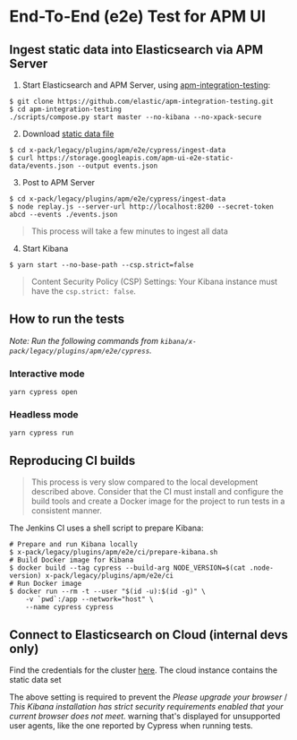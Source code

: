 # End-To-End (e2e) Test for APM UI

## Ingest static data into Elasticsearch via APM Server

1. Start Elasticsearch and APM Server, using [apm-integration-testing](https://github.com/elastic/apm-integration-testing):

```shell
$ git clone https://github.com/elastic/apm-integration-testing.git
$ cd apm-integration-testing
./scripts/compose.py start master --no-kibana --no-xpack-secure
```

2. Download [static data file](https://storage.googleapis.com/apm-ui-e2e-static-data/events.json)

```shell
$ cd x-pack/legacy/plugins/apm/e2e/cypress/ingest-data
$ curl https://storage.googleapis.com/apm-ui-e2e-static-data/events.json --output events.json
```

3. Post to APM Server

```shell
$ cd x-pack/legacy/plugins/apm/e2e/cypress/ingest-data
$ node replay.js --server-url http://localhost:8200 --secret-token abcd --events ./events.json
```
>This process will take a few minutes to ingest all data

4. Start Kibana

```shell
$ yarn start --no-base-path --csp.strict=false
```

> Content Security Policy (CSP) Settings: Your Kibana instance must have the `csp.strict: false`.

## How to run the tests

_Note: Run the following commands from `kibana/x-pack/legacy/plugins/apm/e2e/cypress`._

### Interactive mode

```
yarn cypress open
```

### Headless mode

```
yarn cypress run
```

## Reproducing CI builds

>This process is very slow compared to the local development described above. Consider that the CI must install and configure the build tools and create a Docker image for the project to run tests in a consistent manner.

The Jenkins CI uses a shell script to prepare Kibana:

```shell
# Prepare and run Kibana locally
$ x-pack/legacy/plugins/apm/e2e/ci/prepare-kibana.sh
# Build Docker image for Kibana
$ docker build --tag cypress --build-arg NODE_VERSION=$(cat .node-version) x-pack/legacy/plugins/apm/e2e/ci 
# Run Docker image
$ docker run --rm -t --user "$(id -u):$(id -g)" \
    -v `pwd`:/app --network="host" \
    --name cypress cypress
```

## Connect to Elasticsearch on Cloud (internal devs only)

Find the credentials for the cluster [here](https://github.com/elastic/apm-dev/blob/master/docs/credentials/apm-ui-clusters.md#e2e-cluster). The cloud instance contains the static data set

The above setting is required to prevent the _Please upgrade
your browser_ / _This Kibana installation has strict security requirements
enabled that your current browser does not meet._ warning that's displayed for
unsupported user agents, like the one reported by Cypress when running tests.
